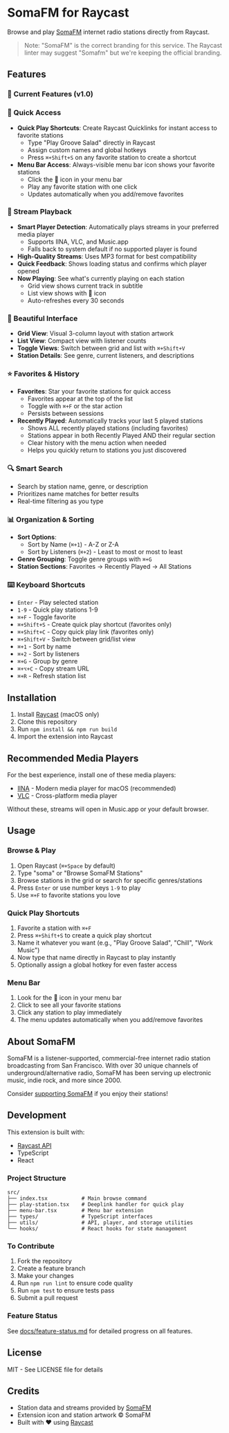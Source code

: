 # SomaFM for Raycast

Browse and play [SomaFM](https://somafm.com) internet radio stations directly from Raycast.

> Note: "SomaFM" is the correct branding for this service. The Raycast linter may suggest "Somafm" but we're keeping the official branding.

<!-- Add a screenshot of your extension in action -->

## Features

### 🎯 Current Features (v1.0)

### 🚀 Quick Access
- **Quick Play Shortcuts**: Create Raycast Quicklinks for instant access to favorite stations
  - Type "Play Groove Salad" directly in Raycast
  - Assign custom names and global hotkeys
  - Press `⌘+Shift+S` on any favorite station to create a shortcut
- **Menu Bar Access**: Always-visible menu bar icon shows your favorite stations
  - Click the 🎵 icon in your menu bar
  - Play any favorite station with one click
  - Updates automatically when you add/remove favorites

### 🎵 Stream Playback
- **Smart Player Detection**: Automatically plays streams in your preferred media player
  - Supports IINA, VLC, and Music.app
  - Falls back to system default if no supported player is found
- **High-Quality Streams**: Uses MP3 format for best compatibility
- **Quick Feedback**: Shows loading status and confirms which player opened
- **Now Playing**: See what's currently playing on each station
  - Grid view shows current track in subtitle
  - List view shows with 🎵 icon
  - Auto-refreshes every 30 seconds

### 🎨 Beautiful Interface
- **Grid View**: Visual 3-column layout with station artwork
- **List View**: Compact view with listener counts
- **Toggle Views**: Switch between grid and list with `⌘+Shift+V`
- **Station Details**: See genre, current listeners, and descriptions

### ⭐ Favorites & History
- **Favorites**: Star your favorite stations for quick access
  - Favorites appear at the top of the list
  - Toggle with `⌘+F` or the star action
  - Persists between sessions
- **Recently Played**: Automatically tracks your last 5 played stations
  - Shows ALL recently played stations (including favorites)
  - Stations appear in both Recently Played AND their regular section
  - Clear history with the menu action when needed
  - Helps you quickly return to stations you just discovered

### 🔍 Smart Search
- Search by station name, genre, or description
- Prioritizes name matches for better results
- Real-time filtering as you type

### 📊 Organization & Sorting
- **Sort Options**: 
  - Sort by Name (`⌘+1`) - A-Z or Z-A
  - Sort by Listeners (`⌘+2`) - Least to most or most to least
- **Genre Grouping**: Toggle genre groups with `⌘+G`
- **Station Sections**: Favorites → Recently Played → All Stations

### ⌨️ Keyboard Shortcuts
- `Enter` - Play selected station
- `1-9` - Quick play stations 1-9
- `⌘+F` - Toggle favorite
- `⌘+Shift+S` - Create quick play shortcut (favorites only)
- `⌘+Shift+C` - Copy quick play link (favorites only)
- `⌘+Shift+V` - Switch between grid/list view
- `⌘+1` - Sort by name
- `⌘+2` - Sort by listeners
- `⌘+G` - Group by genre
- `⌘+⌥+C` - Copy stream URL
- `⌘+R` - Refresh station list

## Installation

1. Install [Raycast](https://www.raycast.com/) (macOS only)
2. Clone this repository
3. Run `npm install && npm run build`
4. Import the extension into Raycast

## Recommended Media Players

For the best experience, install one of these media players:
- [IINA](https://iina.io/) - Modern media player for macOS (recommended)
- [VLC](https://www.videolan.org/vlc/) - Cross-platform media player

Without these, streams will open in Music.app or your default browser.

## Usage

### Browse & Play
1. Open Raycast (`⌘+Space` by default)
2. Type "soma" or "Browse SomaFM Stations"
3. Browse stations in the grid or search for specific genres/stations
4. Press `Enter` or use number keys `1-9` to play
5. Use `⌘+F` to favorite stations you love

### Quick Play Shortcuts
1. Favorite a station with `⌘+F`
2. Press `⌘+Shift+S` to create a quick play shortcut
3. Name it whatever you want (e.g., "Play Groove Salad", "Chill", "Work Music")
4. Now type that name directly in Raycast to play instantly
5. Optionally assign a global hotkey for even faster access

### Menu Bar
1. Look for the 🎵 icon in your menu bar
2. Click to see all your favorite stations
3. Click any station to play immediately
4. The menu updates automatically when you add/remove favorites

## About SomaFM

SomaFM is a listener-supported, commercial-free internet radio station broadcasting from San Francisco. With over 30 unique channels of underground/alternative radio, SomaFM has been serving up electronic music, indie rock, and more since 2000.

Consider [supporting SomaFM](https://somafm.com/support/) if you enjoy their stations!

## Development

This extension is built with:
- [Raycast API](https://developers.raycast.com/)
- TypeScript
- React

### Project Structure
```
src/
├── index.tsx           # Main browse command
├── play-station.tsx    # Deeplink handler for quick play
├── menu-bar.tsx        # Menu bar extension
├── types/              # TypeScript interfaces
├── utils/              # API, player, and storage utilities
└── hooks/              # React hooks for state management
```

### To Contribute
1. Fork the repository
2. Create a feature branch
3. Make your changes
4. Run `npm run lint` to ensure code quality
5. Run `npm test` to ensure tests pass
6. Submit a pull request

### Feature Status
See [docs/feature-status.md](docs/feature-status.md) for detailed progress on all features.

## License

MIT - See LICENSE file for details

## Credits

- Station data and streams provided by [SomaFM](https://somafm.com)
- Extension icon and station artwork © SomaFM
- Built with ❤️ using [Raycast](https://www.raycast.com/) 